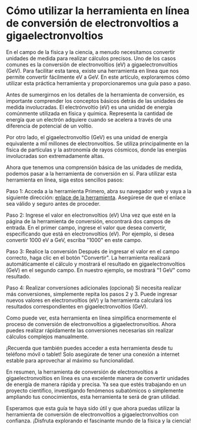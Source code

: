 Cómo utilizar la herramienta en línea de conversión de electronvoltios a gigaelectronvoltios
============================================================================================

En el campo de la física y la ciencia, a menudo necesitamos convertir unidades de medida para realizar cálculos precisos. Uno de los casos comunes es la conversión de electronvoltios (eV) a gigaelectronvoltios (GeV). Para facilitar esta tarea, existe una herramienta en línea que nos permite convertir fácilmente eV a GeV. En este artículo, exploraremos cómo utilizar esta práctica herramienta y proporcionaremos una guía paso a paso.

Antes de sumergirnos en los detalles de la herramienta de conversión, es importante comprender los conceptos básicos detrás de las unidades de medida involucradas. El electrónvoltio (eV) es una unidad de energía comúnmente utilizada en física y química. Representa la cantidad de energía que un electrón adquiere cuando se acelera a través de una diferencia de potencial de un voltio.

Por otro lado, el gigaelectronvoltio (GeV) es una unidad de energía equivalente a mil millones de electronvoltios. Se utiliza principalmente en la física de partículas y la astronomía de rayos cósmicos, donde las energías involucradas son extremadamente altas.

Ahora que tenemos una comprensión básica de las unidades de medida, podemos pasar a la herramienta de conversión en sí. Para utilizar esta herramienta en línea, siga estos sencillos pasos:

Paso 1: Acceda a la herramienta Primero, abra su navegador web y vaya a la siguiente dirección: [enlace de la herramienta](https://www.onlinecalculatorsfree.com/es/convert/electron-volts-to-gigaelectron-volts.html). Asegúrese de que el enlace sea válido y seguro antes de proceder.

Paso 2: Ingrese el valor en electronvoltios (eV) Una vez que esté en la página de la herramienta de conversión, encontrará dos campos de entrada. En el primer campo, ingrese el valor que desea convertir, especificando que está en electronvoltios (eV). Por ejemplo, si desea convertir 1000 eV a GeV, escriba "1000" en este campo.

Paso 3: Realice la conversión Después de ingresar el valor en el campo correcto, haga clic en el botón "Convertir". La herramienta realizará automáticamente el cálculo y mostrará el resultado en gigaelectronvoltios (GeV) en el segundo campo. En nuestro ejemplo, se mostrará "1 GeV" como resultado.

Paso 4: Realizar conversiones adicionales (opcional) Si necesita realizar más conversiones, simplemente repita los pasos 2 y 3. Puede ingresar nuevos valores en electronvoltios (eV) y la herramienta calculará los resultados correspondientes en gigaelectronvoltios (GeV).

Como puede ver, esta herramienta en línea simplifica enormemente el proceso de conversión de electronvoltios a gigaelectronvoltios. Ahora puedes realizar rápidamente las conversiones necesarias sin realizar cálculos complejos manualmente.

¡Recuerda que también puedes acceder a esta herramienta desde tu teléfono móvil o tablet! Solo asegúrate de tener una conexión a internet estable para aprovechar al máximo su funcionalidad.

En resumen, la herramienta de conversión de electronvoltios a gigaelectronvoltios en línea es una excelente manera de convertir unidades de energía de manera rápida y precisa. Ya sea que estés trabajando en un proyecto científico, investigando fenómenos subatómicos o simplemente ampliando tus conocimientos, esta herramienta te será de gran utilidad.

Esperamos que esta guía te haya sido útil y que ahora puedas utilizar la herramienta de conversión de electronvoltios a gigaelectronvoltios con confianza. ¡Disfruta explorando el fascinante mundo de la física y la ciencia!